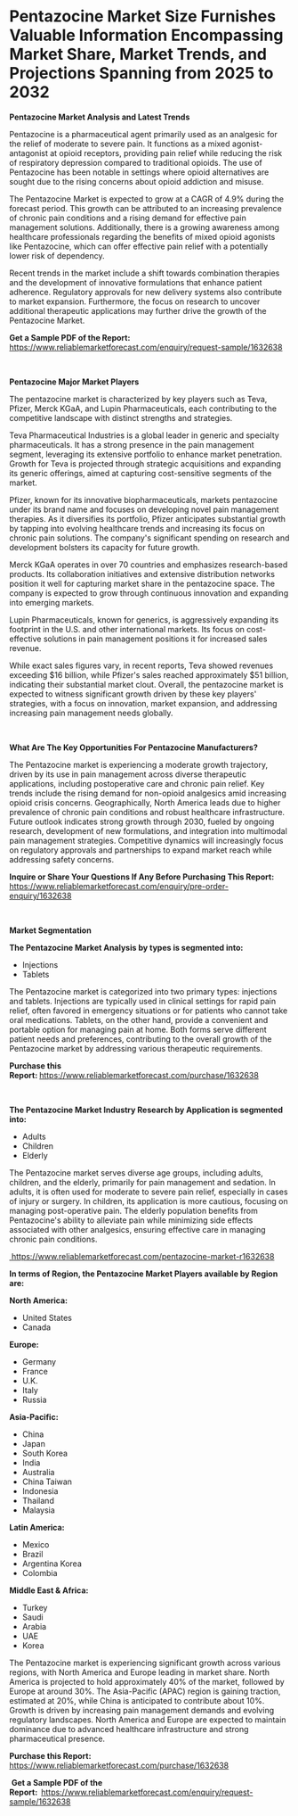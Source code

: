 <p><h1>Pentazocine Market Size Furnishes Valuable Information Encompassing Market Share, Market Trends, and Projections Spanning from 2025 to 2032</h1></p><p><strong>Pentazocine Market Analysis and Latest Trends</strong></p>
<p><p>Pentazocine is a pharmaceutical agent primarily used as an analgesic for the relief of moderate to severe pain. It functions as a mixed agonist-antagonist at opioid receptors, providing pain relief while reducing the risk of respiratory depression compared to traditional opioids. The use of Pentazocine has been notable in settings where opioid alternatives are sought due to the rising concerns about opioid addiction and misuse.</p><p>The Pentazocine Market is expected to grow at a CAGR of 4.9% during the forecast period. This growth can be attributed to an increasing prevalence of chronic pain conditions and a rising demand for effective pain management solutions. Additionally, there is a growing awareness among healthcare professionals regarding the benefits of mixed opioid agonists like Pentazocine, which can offer effective pain relief with a potentially lower risk of dependency. </p><p>Recent trends in the market include a shift towards combination therapies and the development of innovative formulations that enhance patient adherence. Regulatory approvals for new delivery systems also contribute to market expansion. Furthermore, the focus on research to uncover additional therapeutic applications may further drive the growth of the Pentazocine Market.</p></p>
<p><strong>Get a Sample PDF of the Report:&nbsp;</strong> <a href="https://www.reliablemarketforecast.com/enquiry/request-sample/1632638?utm_campaign=3165&utm_medium=2&utm_source=Github&utm_content=ia&utm_term=19042025&utm_id=pentazocine">https://www.reliablemarketforecast.com/enquiry/request-sample/1632638</a></p>
<p>&nbsp;</p>
<p><strong>Pentazocine Major Market Players</strong></p>
<p><p>The pentazocine market is characterized by key players such as Teva, Pfizer, Merck KGaA, and Lupin Pharmaceuticals, each contributing to the competitive landscape with distinct strengths and strategies.</p><p>Teva Pharmaceutical Industries is a global leader in generic and specialty pharmaceuticals. It has a strong presence in the pain management segment, leveraging its extensive portfolio to enhance market penetration. Growth for Teva is projected through strategic acquisitions and expanding its generic offerings, aimed at capturing cost-sensitive segments of the market.</p><p>Pfizer, known for its innovative biopharmaceuticals, markets pentazocine under its brand name and focuses on developing novel pain management therapies. As it diversifies its portfolio, Pfizer anticipates substantial growth by tapping into evolving healthcare trends and increasing its focus on chronic pain solutions. The company's significant spending on research and development bolsters its capacity for future growth.</p><p>Merck KGaA operates in over 70 countries and emphasizes research-based products. Its collaboration initiatives and extensive distribution networks position it well for capturing market share in the pentazocine space. The company is expected to grow through continuous innovation and expanding into emerging markets.</p><p>Lupin Pharmaceuticals, known for generics, is aggressively expanding its footprint in the U.S. and other international markets. Its focus on cost-effective solutions in pain management positions it for increased sales revenue.</p><p>While exact sales figures vary, in recent reports, Teva showed revenues exceeding $16 billion, while Pfizer's sales reached approximately $51 billion, indicating their substantial market clout. Overall, the pentazocine market is expected to witness significant growth driven by these key players' strategies, with a focus on innovation, market expansion, and addressing increasing pain management needs globally.</p></p>
<p>&nbsp;</p>
<p><strong>What Are The Key Opportunities For Pentazocine Manufacturers?</strong></p>
<p><p>The Pentazocine market is experiencing a moderate growth trajectory, driven by its use in pain management across diverse therapeutic applications, including postoperative care and chronic pain relief. Key trends include the rising demand for non-opioid analgesics amid increasing opioid crisis concerns. Geographically, North America leads due to higher prevalence of chronic pain conditions and robust healthcare infrastructure. Future outlook indicates strong growth through 2030, fueled by ongoing research, development of new formulations, and integration into multimodal pain management strategies. Competitive dynamics will increasingly focus on regulatory approvals and partnerships to expand market reach while addressing safety concerns.</p></p>
<p><strong>Inquire or Share Your Questions If Any Before Purchasing This Report:</strong> <a href="https://www.reliablemarketforecast.com/enquiry/pre-order-enquiry/1632638?utm_campaign=3165&utm_medium=2&utm_source=Github&utm_content=ia&utm_term=19042025&utm_id=pentazocine">https://www.reliablemarketforecast.com/enquiry/pre-order-enquiry/1632638</a></p>
<p>&nbsp;</p>
<p><strong>Market Segmentation</strong></p>
<p><strong>The Pentazocine Market Analysis by types is segmented into:</strong></p>
<p><ul><li>Injections</li><li>Tablets</li></ul></p>
<p><p>The Pentazocine market is categorized into two primary types: injections and tablets. Injections are typically used in clinical settings for rapid pain relief, often favored in emergency situations or for patients who cannot take oral medications. Tablets, on the other hand, provide a convenient and portable option for managing pain at home. Both forms serve different patient needs and preferences, contributing to the overall growth of the Pentazocine market by addressing various therapeutic requirements.</p></p>
<p><strong>Purchase this Report:&nbsp;</strong><a href="https://www.reliablemarketforecast.com/purchase/1632638?utm_campaign=3165&utm_medium=2&utm_source=Github&utm_content=ia&utm_term=19042025&utm_id=pentazocine">https://www.reliablemarketforecast.com/purchase/1632638</a></p>
<p>&nbsp;</p>
<p><strong>The Pentazocine Market Industry Research by Application is segmented into:</strong></p>
<p><ul><li>Adults</li><li>Children</li><li>Elderly</li></ul></p>
<p><p>The Pentazocine market serves diverse age groups, including adults, children, and the elderly, primarily for pain management and sedation. In adults, it is often used for moderate to severe pain relief, especially in cases of injury or surgery. In children, its application is more cautious, focusing on managing post-operative pain. The elderly population benefits from Pentazocine's ability to alleviate pain while minimizing side effects associated with other analgesics, ensuring effective care in managing chronic pain conditions.</p></p>
<p><a href="https://www.reliablemarketforecast.com/pentazocine-market-r1632638?utm_campaign=3165&utm_medium=2&utm_source=Github&utm_content=ia&utm_term=19042025&utm_id=pentazocine">&nbsp;https://www.reliablemarketforecast.com/pentazocine-market-r1632638</a></p>
<p><strong>In terms of Region, the Pentazocine Market Players available by Region are:</strong></p>
<p>
    <p> <strong> North America: </strong>
        <ul>
            <li>United States</li>
            <li>Canada</li>
        </ul>
        </p> 
    <p> <strong> Europe: </strong>
        <ul>
            <li>Germany</li>
            <li>France</li>
            <li>U.K.</li>
            <li>Italy</li>
            <li>Russia</li>
        </ul>
        </p> 
    <p> <strong> Asia-Pacific: </strong>
        <ul>
            <li>China</li>
            <li>Japan</li>
            <li>South Korea</li>
            <li>India</li>
            <li>Australia</li>
            <li>China Taiwan</li>
            <li>Indonesia</li>
            <li>Thailand</li>
            <li>Malaysia</li>
        </ul>
        </p> 
    <p> <strong> Latin America: </strong>
        <ul>
            <li>Mexico</li>
            <li>Brazil</li>
            <li>Argentina Korea</li>
            <li>Colombia</li>
        </ul>
        </p> 
    <p> <strong> Middle East & Africa: </strong>
        <ul>
            <li>Turkey</li>
            <li>Saudi</li>
            <li>Arabia</li>
            <li>UAE</li>
            <li>Korea</li>
        </ul>
    </p>
    </p>
<p><p>The Pentazocine market is experiencing significant growth across various regions, with North America and Europe leading in market share. North America is projected to hold approximately 40% of the market, followed by Europe at around 30%. The Asia-Pacific (APAC) region is gaining traction, estimated at 20%, while China is anticipated to contribute about 10%. Growth is driven by increasing pain management demands and evolving regulatory landscapes. North America and Europe are expected to maintain dominance due to advanced healthcare infrastructure and strong pharmaceutical presence.</p></p>
<p><strong>Purchase this Report: </strong><a href="https://www.reliablemarketforecast.com/purchase/1632638?utm_campaign=3165&utm_medium=2&utm_source=Github&utm_content=ia&utm_term=19042025&utm_id=pentazocine">https://www.reliablemarketforecast.com/purchase/1632638</a></p>
<p>&nbsp;<strong>Get a Sample PDF of the Report:&nbsp;&nbsp;</strong><a href="https://www.reliablemarketforecast.com/enquiry/request-sample/1632638?utm_campaign=3165&utm_medium=2&utm_source=Github&utm_content=ia&utm_term=19042025&utm_id=pentazocine">https://www.reliablemarketforecast.com/enquiry/request-sample/1632638</a></p>
<p><strong></strong></p>
<p><p></p><p></p><p></p></p>